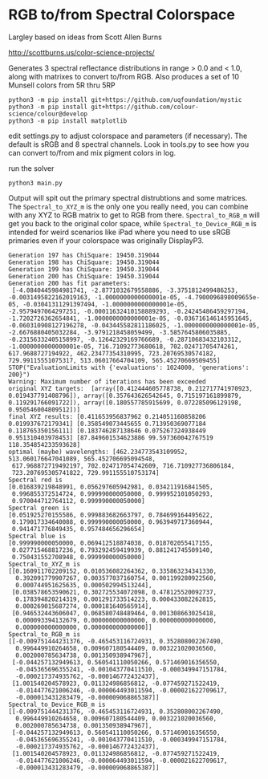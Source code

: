 # RGB to/from Spectral Colorspace

Largley based on ideas from Scott Allen Burns

http://scottburns.us/color-science-projects/

Generates 3 spectral reflectance distributions in range > 0.0 and < 1.0, along with matrixes to convert to/from RGB. Also produces a set of 10 Munsell colors from 5R thru 5RP


```
python3 -m pip install git+https://github.com/uqfoundation/mystic
python3 -m pip install git+https://github.com/colour-science/colour@develop
python3 -m pip install matplotlib
```

edit settings.py to adjust colorspace and parameters (if necessary).  The default is sRGB and 8 spectral channels.  Look in tools.py to see how you can convert to/from and mix pigment colors in log.

run the solver

```
python3 main.py
```

Output will spit out the primary spectral distrubtions and some matrices.  The `Spectral_to_XYZ_m` is the only one you really need, you can combine with any XYZ to RGB matrix to get to RGB from there. `Spectral_to_RGB_m` will get you back to the original color space, while `Spectral_to_Device_RGB_m` is intended for weird scenarios like iPad where you need to use sRGB primaries even if your colorspace was originally DisplayP3.

```
Generation 197 has ChiSquare: 19450.319044
Generation 198 has ChiSquare: 19450.319044
Generation 199 has ChiSquare: 19450.319044
Generation 200 has ChiSquare: 19450.319044
Generation 200 has fit parameters:
 [-4.0840445984981741, -2.8771032679558886, -3.3751812499486253, -0.0031495822162019163, -1.0000000000000001e-05, -4.7900096898009655e-05, -0.03041311291397494, -1.0000000000000001e-05, -2.9579497064297251, -0.00011632410158889293, -0.24245486459297194, -1.7202726362654841, -1.0000000000000001e-05, -0.036716146145951645, -0.060310908127196278, -0.043445582811186025, -1.0000000000000001e-05, -2.6676880405032284, -3.9791218458059499, -3.5857645806035885, -0.23156332405158997, -0.12642329169766689, -0.28710683432103312, -1.0000000000000001e-05, 716.71092773680618, 702.02471705474261, 617.9688727194922, 462.23477354310995, 723.20769530574182, 729.99115551075317, 513.06017664704109, 565.45270669509455]
STOP("EvaluationLimits with {'evaluations': 1024000, 'generations': 200}")
Warning: Maximum number of iterations has been exceeded
original XYZ targets:  [array([0.412444605778738, 0.212717741970923, 0.019437791408796]), array([0.357643626542645, 0.715197161899879, 0.119291766091722]), array([0.180557785915699, 0.072285096129198, 0.950546004809512])]
final XYZ results: [0.411653956837962 0.214051160858206 0.019937672179341] [0.358549073445655 0.713950369077184 0.118765350156111] [0.183746287138646 0.075267324938449 0.951310403978453] [87.849601534623886 99.597360042767519 118.354854233593628]
optimal (maybe) wavelengths: [462.234773543109952, 513.060176647041089, 565.452706695094548,
 617.968872719492197, 702.024717054742609, 716.710927736806184,
 723.207695305741822, 729.991155510753174]
Spectral red is
[0.016839219848991, 0.056297605942981, 0.034211916841505,
 0.996855372514724, 0.999990000050000, 0.999952101050293,
 0.970044712764112, 0.999990000050000]
Spectral green is
[0.051925270155586, 0.999883682663797, 0.784699164495622,
 0.179017334640088, 0.999990000050000, 0.963949717360944,
 0.941471776849435, 0.957484656296654]
Spectral blue is
[0.999990000050000, 0.069412518874038, 0.018702055417155,
 0.027715468817236, 0.793292459419939, 0.881241745509140,
 0.750431552708948, 0.999990000050000]
Spectral_to_XYZ_m is
[[0.160911702209152, 0.010536082264362, 0.335863234341330,
  0.392091779907267, 0.003577037160754, 0.001199280922560,
  0.000744951625635, 0.000502994513244],
 [0.038578653590621, 0.302725534072098, 0.478125520092737,
  0.178394820214319, 0.001291733514223, 0.000433082262815,
  0.000269015687274, 0.000181640565914],
 [0.946532443606047, 0.068580748489464, 0.001308663025418,
  0.000093394132679, 0.000000000000000, 0.000000000000000,
  0.000000000000000, 0.000000000000000]]
Spectral_to_RGB_m is
[[-0.009751444231376, -0.465453116724931, 0.352808002267490,
  0.996449910264658, 0.009607180544409, 0.003221020036560,
  0.002000785634738, 0.001350938947967],
 [-0.044257132949613, 0.560541110050266, 0.571469016356550,
  -0.045365696355241, -0.001043770411510, -0.000349947151784,
  -0.000217374935762, -0.000146772432437],
 [1.001540204578923, 0.011324986856812, -0.077459271522419,
  -0.014477621006246, -0.000064493011594, -0.000021622709617,
  -0.000013431283479, -0.000009068865387]]
Spectral_to_Device_RGB_m is
[[-0.009751444231376, -0.465453116724931, 0.352808002267490,
  0.996449910264658, 0.009607180544409, 0.003221020036560,
  0.002000785634738, 0.001350938947967],
 [-0.044257132949613, 0.560541110050266, 0.571469016356550,
  -0.045365696355241, -0.001043770411510, -0.000349947151784,
  -0.000217374935762, -0.000146772432437],
 [1.001540204578923, 0.011324986856812, -0.077459271522419,
  -0.014477621006246, -0.000064493011594, -0.000021622709617,
  -0.000013431283479, -0.000009068865387]]
  ```
